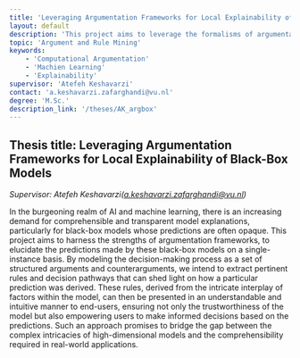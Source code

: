 ```yaml
---
title: 'Leveraging Argumentation Frameworks for Local Explainability of Black-Box Models'
layout: default
description: 'This project aims to leverage the formalisms of argumentation to provide local explainability for black-box models, enabling non-experts to understand the reasons behind the system’s decisions.'
topic: 'Argument and Rule Mining' 
keywords: 
    - 'Computational Argumentation'
    - 'Machien Learning'
    - 'Explainability'
supervisor: 'Atefeh Keshavarzi'
contact: 'a.keshavarzi.zafarghandi@vu.nl'
degree: 'M.Sc.'
description_link: '/theses/AK_argbox'
---
```


## Thesis title:  Leveraging Argumentation Frameworks for Local Explainability of Black-Box Models
*Supervisor: Atefeh Keshavarzi(a.keshavarzi.zafarghandi@vu.nl)*

In the burgeoning realm of AI and machine learning, there is an increasing demand for comprehensible and transparent model explanations, particularly for black-box models whose predictions are often opaque. This project aims to harness the strengths of argumentation frameworks, to elucidate the predictions made by these black-box models on a single-instance basis. By modeling the decision-making process as a set of structured arguments and counterarguments, we intend to extract pertinent rules and decision pathways that can shed light on how a particular prediction was derived. These rules, derived from the intricate interplay of factors within the model, can then be presented in an understandable and intuitive manner to end-users, ensuring not only the trustworthiness of the model but also empowering users to make informed decisions based on the predictions. Such an approach promises to bridge the gap between the complex intricacies of high-dimensional models and the comprehensibility required in real-world applications.
